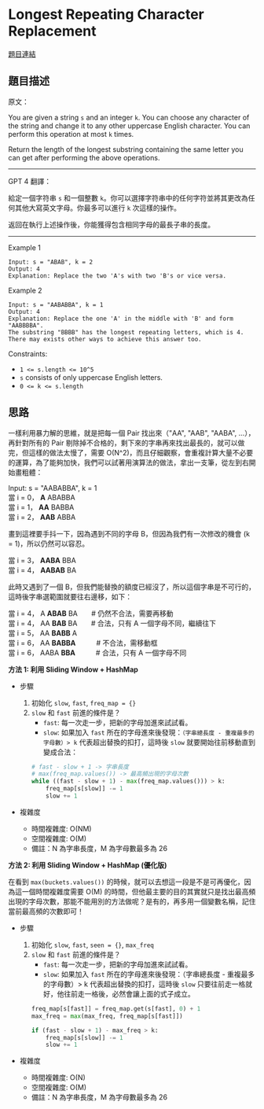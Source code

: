 # Longest Repeating Character Replacement

[題目連結](https://leetcode.com/problems/longest-repeating-character-replacement/)

## 題目描述
原文：

You are given a string `s` and an integer `k`. You can choose any character of the string and change it to any other uppercase English character. You can perform this operation at most `k` times.

Return the length of the longest substring containing the same letter you can get after performing the above operations.

----

GPT 4 翻譯：

給定一個字符串 `s` 和一個整數 `k`。你可以選擇字符串中的任何字符並將其更改為任何其他大寫英文字母。你最多可以進行 `k` 次這樣的操作。

返回在執行上述操作後，你能獲得包含相同字母的最長子串的長度。


----

Example 1
```
Input: s = "ABAB", k = 2
Output: 4
Explanation: Replace the two 'A's with two 'B's or vice versa.
```

Example 2
```
Input: s = "AABABBA", k = 1
Output: 4
Explanation: Replace the one 'A' in the middle with 'B' and form "AABBBBA".
The substring "BBBB" has the longest repeating letters, which is 4.
There may exists other ways to achieve this answer too.
```

Constraints:

* `1 <= s.length <= 10^5`
* `s` consists of only uppercase English letters.
* `0 <= k <= s.length`


## 思路

一樣利用暴力解的思維，就是把每一個 Pair 找出來（"AA", "AAB", "AABA", ...），再針對所有的 Pair 剔除掉不合格的，剩下來的字串再來找出最長的，就可以做完，但這樣的做法太慢了，需要 O(N^2)，而且仔細觀察，會重複計算大量不必要的運算，為了能夠加快，我們可以試著用演算法的做法，拿出一支筆，從左到右開始畫粗體：  

Input: s = "AABABBA", k = 1  
當 i = 0， **A** ABABBA  
當 i = 1， **AA** BABBA  
當 i = 2， **AAB** ABBA  

畫到這裡要手抖一下，因為遇到不同的字母 B，但因為我們有一次修改的機會 (k = 1)，所以仍然可以容忍。  

當 i = 3， **AABA** BBA  
當 i = 4， **AABAB** BA  

此時又遇到了一個 B，但我們能替換的額度已經沒了，所以這個字串是不可行的，這時後字串選範圍就要往右邊移，如下：  

當 i = 4， A **ABAB** BA　　# 仍然不合法，需要再移動  
當 i = 4， AA **BAB** BA　　# 合法，只有 A 一個字母不同，繼續往下  
當 i = 5， AA **BABB** A  
當 i = 6， AA **BABBA**　　　# 不合法，需移動框  
當 i = 6， AABA **BBA**　　　# 合法，只有 A 一個字母不同  


**方法 1: 利用 Sliding Window + HashMap**

* 步驟
    1. 初始化 `slow`, `fast`, `freq_map = {}`
    2. `slow` 和 `fast` 前進的條件是？
        - `fast`: 每一次走一步，把新的字母加進來試試看。
        - `slow`: 如果加入 `fast` 所在的字母進來後發現：`（字串總長度 - 重複最多的字母數）> k` 代表超出替換的扣打，這時後 `slow` 就要開始往前移動直到變成合法：
        ```python
        # fast - slow + 1 -> 字串長度
        # max(freq_map.values()) -> 最高頻出現的字母次數
        while ((fast - slow + 1) - max(freq_map.values())) > k:
            freq_map[s[slow]] -= 1
            slow += 1
        ```
        
* 複雜度
    * 時間複雜度: O(NM)   
    * 空間複雜度: O(M)
    * 備註：N 為字串長度，M 為字母數最多為 26


**方法 2: 利用 Sliding Window + HashMap (優化版)**

在看到 `max(buckets.values())` 的時候，就可以去想這一段是不是可再優化，因為這一個時間複雜度需要 O(M) 的時間，但他最主要的目的其實就只是找出最高頻出現的字母次數，那能不能用別的方法做呢？是有的，再多用一個變數名稱，記住當前最高頻的次數即可！

* 步驟
    1. 初始化 `slow`, `fast`, `seen = {}`, `max_freq`
    2. `slow` 和 `fast` 前進的條件是？
        - `fast`: 每一次走一步，把新的字母加進來試試看。
        - `slow`: 如果加入 `fast` 所在的字母進來後發現：（字串總長度 - 重複最多的字母數）> k 代表超出替換的扣打，這時後 `slow` 只要往前走一格就好，他往前走一格後，必然會讓上面的式子成立。
        ```python
        freq_map[s[fast]] = freq_map.get(s[fast], 0) + 1 
        max_freq = max(max_freq, freq_map[s[fast]])

        if (fast - slow + 1) - max_freq > k:
            freq_map[s[slow]] -= 1
            slow += 1
        ```

* 複雜度
    * 時間複雜度: O(N)
    * 空間複雜度: O(M)
    * 備註：N 為字串長度，M 為字母數最多為 26

